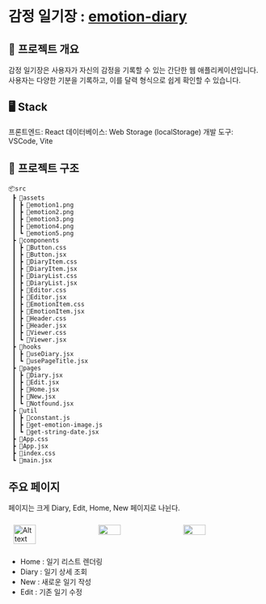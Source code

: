# 감정 일기장 : [emotion-diary](https://jyundev.github.io/emotion-diary/)

## 📝 프로젝트 개요 

감정 일기장은 사용자가 자신의 감정을 기록할 수 있는 간단한 웹 애플리케이션입니다. 사용자는 다양한 기분을 기록하고, 이를 달력 형식으로 쉽게 확인할 수 있습니다. 

## 🖥️ Stack

프론트엔드: React
데이터베이스: Web Storage (localStorage)
개발 도구: VSCode, Vite

## 📁 프로젝트 구조

```
📦src
 ┣ 📂assets
 ┃ ┣ 📜emotion1.png
 ┃ ┣ 📜emotion2.png
 ┃ ┣ 📜emotion3.png
 ┃ ┣ 📜emotion4.png
 ┃ ┗ 📜emotion5.png
 ┣ 📂components
 ┃ ┣ 📜Button.css
 ┃ ┣ 📜Button.jsx
 ┃ ┣ 📜DiaryItem.css
 ┃ ┣ 📜DiaryItem.jsx
 ┃ ┣ 📜DiaryList.css
 ┃ ┣ 📜DiaryList.jsx
 ┃ ┣ 📜Editor.css
 ┃ ┣ 📜Editor.jsx
 ┃ ┣ 📜EmotionItem.css
 ┃ ┣ 📜EmotionItem.jsx
 ┃ ┣ 📜Header.css
 ┃ ┣ 📜Header.jsx
 ┃ ┣ 📜Viewer.css
 ┃ ┗ 📜Viewer.jsx
 ┣ 📂hooks
 ┃ ┣ 📜useDiary.jsx
 ┃ ┗ 📜usePageTitle.jsx
 ┣ 📂pages
 ┃ ┣ 📜Diary.jsx
 ┃ ┣ 📜Edit.jsx
 ┃ ┣ 📜Home.jsx
 ┃ ┣ 📜New.jsx
 ┃ ┗ 📜Notfound.jsx
 ┣ 📂util
 ┃ ┣ 📜constant.js
 ┃ ┣ 📜get-emotion-image.js
 ┃ ┗ 📜get-string-date.jsx
 ┣ 📜App.css
 ┣ 📜App.jsx
 ┣ 📜index.css
 ┗ 📜main.jsx

 ```

 ## 주요 페이지 
페이지는 크게 Diary, Edit, Home, New 페이지로 나뉜다.

 <div style="display: flex; justify-content: center;">
     <img src="https://jyundev.github.io/images/2024-10-19-emotion-diary/home.png" alt="Alt text" style="width: 30%; height: 40%; margin: 10px">
     <img src="https://jyundev.github.io/images/2024-10-19-emotion-diary/write.png" style="width: 30%; height: 40%; margin: 10px">
     <img src="https://jyundev.github.io/images/2024-10-19-emotion-diary/diary.png" style="width: 30%; height: 40%; margin: 10px">
</div>

- Home : 일기 리스트 렌더링
- Diary : 일기 상세 조회
- New : 새로운 일기 작성
- Edit : 기존 일기 수정
